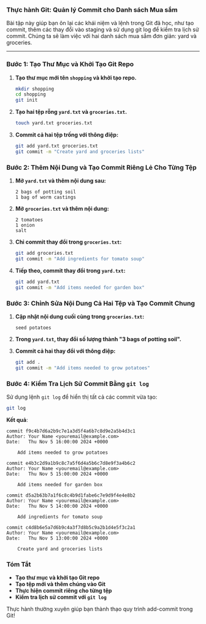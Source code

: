 ### **Thực hành Git: Quản lý Commit cho Danh sách Mua sắm**

Bài tập này giúp bạn ôn lại các khái niệm và lệnh trong Git đã học, như tạo commit, thêm các thay đổi vào staging và sử dụng git log để kiểm tra lịch sử commit. Chúng ta sẽ làm việc với hai danh sách mua sắm đơn giản: yard và groceries.

---

### **Bước 1: Tạo Thư Mục và Khởi Tạo Git Repo**

1. **Tạo thư mục mới tên `shopping` và khởi tạo repo.**
    ```bash
    mkdir shopping
    cd shopping
    git init
    ```

2. **Tạo hai tệp rỗng `yard.txt` và `groceries.txt`.**
    ```bash
    touch yard.txt groceries.txt
    ```

3. **Commit cả hai tệp trống với thông điệp:**
    ```bash
    git add yard.txt groceries.txt
    git commit -m "Create yard and groceries lists"
    ```

### **Bước 2: Thêm Nội Dung và Tạo Commit Riêng Lẻ Cho Từng Tệp**

1. **Mở `yard.txt` và thêm nội dung sau:**
   ```plaintext
   2 bags of potting soil
   1 bag of worm castings
   ```

2. **Mở `groceries.txt` và thêm nội dung:**
   ```plaintext
   2 tomatoes
   1 onion
   salt
   ```

3. **Chỉ commit thay đổi trong `groceries.txt`:**
    ```bash
    git add groceries.txt
    git commit -m "Add ingredients for tomato soup"
    ```

4. **Tiếp theo, commit thay đổi trong `yard.txt`:**
    ```bash
    git add yard.txt
    git commit -m "Add items needed for garden box"
    ```

### **Bước 3: Chỉnh Sửa Nội Dung Cả Hai Tệp và Tạo Commit Chung**

1. **Cập nhật nội dung cuối cùng trong `groceries.txt`:**
   ```plaintext
   seed potatoes
   ```

2. **Trong `yard.txt`, thay đổi số lượng thành "3 bags of potting soil".**

3. **Commit cả hai thay đổi với thông điệp:**
    ```bash
    git add .
    git commit -m "Add items needed to grow potatoes"
    ```

### **Bước 4: Kiểm Tra Lịch Sử Commit Bằng `git log`**

Sử dụng lệnh `git log` để hiển thị tất cả các commit vừa tạo:

```bash
git log
```

**Kết quả**:
```plaintext
commit f9c4b7d6a2b9c7e1a3d5f4a6b7c8d9e2a5b4d3c1
Author: Your Name <youremail@example.com>
Date:   Thu Nov 5 16:00:00 2024 +0000

    Add items needed to grow potatoes

commit e4b3c2d9a1b9c8c7a5f6d4a5b6c7d8e9f3a4b6c2
Author: Your Name <youremail@example.com>
Date:   Thu Nov 5 15:00:00 2024 +0000

    Add items needed for garden box

commit d5a2b63b7a1f6c8c4b9d1fabe6c7e9d9f4e4e8b2
Author: Your Name <youremail@example.com>
Date:   Thu Nov 5 14:00:00 2024 +0000

    Add ingredients for tomato soup

commit c4d8b6e5a7d6b9c4a3f7d8b5c9a2b1d4e5f3c2a1
Author: Your Name <youremail@example.com>
Date:   Thu Nov 5 13:00:00 2024 +0000

    Create yard and groceries lists
```

### **Tóm Tắt**

- **Tạo thư mục và khởi tạo Git repo**
- **Tạo tệp mới và thêm chúng vào Git**
- **Thực hiện commit riêng cho từng tệp**
- **Kiểm tra lịch sử commit với `git log`**

Thực hành thường xuyên giúp bạn thành thạo quy trình add-commit trong Git!
